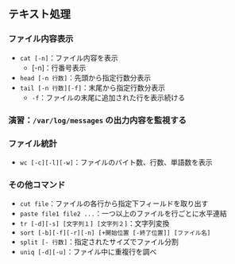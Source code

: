 ## テキスト処理



### ファイル内容表示

- `cat [-n]`：ファイル内容を表示
  - [-n]：行番号表示
- `head [-n 行数]`：先頭から指定行数分表示
- `tail [-n 行数][-f]`：末尾から指定行数分表示
  - `-f`：ファイルの末尾に追加された行を表示続ける



### 演習：`/var/log/messages` の出力内容を監視する
<!--`tail -200f /var/log/system.log`-->



### ファイル統計

- `wc [-c][-l][-w]`：ファイルのバイト数、行数、単語数を表示



### その他コマンド

- `cut file`：ファイルの各行から指定下フィールドを取り出す
- `paste file1 file2 ...`：一つ以上のファイルを行ごとに水平連結
- `tr [-d][-s] [文字列１] [文字列２]`：文字列変換
- `sort [-b][-f][-r][-n] [+開始位置 [-終了位置]] [ファイル名]`
- `split [- 行数]`：指定されたサイズでファイル分割
- `uniq [-d][-u]`：ファイル中に重複行を調べ
